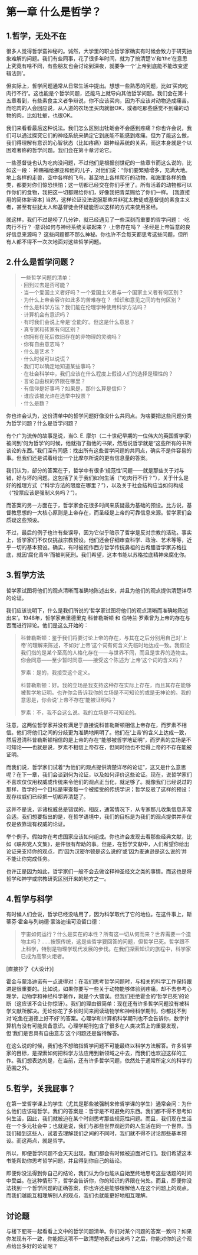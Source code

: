 # 第一章 什么是哲学？

## 1.哲学，无处不在

很多人觉得哲学蛮神秘的。诚然，大学里的职业哲学家确实有时候会致力于研究抽象难解的问题。我们有些同事，花了很多年时间，就为了搞清楚‘a'和‘the’在意思上究竟有啥不同，有些朋友也会讨论到深夜，就要争一个‘上帝到底能不能改变逻辑法则’。

但实际上，哲学问题通常从日常生活中提出。想想一些熟悉的问题，比如‘买肉吃肉行不行’。这也能是个哲学问题，还能马上就导向其他哲学问题。我们会在第十五章看到，有些素食主义者争辩说，你不应该买肉，因为不应该对动物造成痛苦。而吃肉的人会回应说，从人道的农场里买肉就很OK，或者吃那些感觉不到痛的动物的肉，比如牡蛎，也很OK。

我们来看看最后这种说法。我们怎么区别出牡蛎会不会感到疼痛？你也许会说，我们可以通过探究它们的神经系统来确定它到底能不能感到疼痛。但为了能这么做，我们得理解有意识的心智状态（比如疼痛）跟神经系统的关系，而这本身就是个以困难著称的哲学问题。我们会在第十章讨论它。

一些基督徒也认为吃肉没问题，不过他们是根据创世纪的一些章节而这么说的，比如这一段： 神赐福给挪亚和他的儿子，对他们说：“你们要繁殖增多，充满大地。地上各样的走兽，空中各样的飞鸟，甚至地上各样爬行的动物，和海里各样的鱼类，都要对你们惊恐惧怕；这一切都已经交在你们手里了。所有活着的动物都可以作你们的食物，我把这一切都赐给你们，好像我把青菜赐给了你们一样。 \[我直接用的简体新译本\] 当然，这样论证没法说服那些并非犹太教徒或基督徒的素食主义者，甚至有些犹太人和基督徒会怀疑能否以这样的方式来使用圣经。

就这样，我们不过是唠了几分钟，就已经遇见了一些深刻而重要的哲学问题： ·吃肉行不行？ ·意识如何与神经系统关联起来？ ·上帝存在吗？ ·圣经是上帝旨意的良好信息来源吗？ 这些问题都不那么神秘。你也许不会每天都思考这些问题，但所有人都不得不一次次地面对这些哲学问题。

## 2.什么是哲学问题？

> 一些哲学问题的清单：   
> · 回到过去是否可能？   
> · 当一个爱国主义者好吗？一个爱国主义者与一个国家主义者有何区别？   
> · 为什么上帝会容许如此多的苦难存在？ ·知识和意见之间的有何区别？   
> · 什么是科学方法？我们能在伦理学种使用科学方法吗？   
> · 计算机会有意识吗？   
> · 有时我们会说上帝是‘全能的’。但这是什么意思？   
> · 真专家和砖家有何区别？   
> · 你拥有在死后依旧存在的非物理的灵魂吗？   
> · 你有自由意志吗？   
> · 什么是艺术？   
> · 什么时候可以说谎？   
> · 我们可以确定地知道某些事吗？   
> · 在社会科学中，我们应该在什么程度上假设人们的选择是理性的？   
> · 言论自由权的界限在哪里？   
> · 有信仰是好事吗？如果是，那什么算是信仰？   
> · 谁应该被允许在选举中投票？   
> · 什么是数？

你也许会认为，这份清单中的哲学问题好像没什么共同点。为啥要把这些问题分类为哲学问题？什么是哲学问题？

有个广为流传的故事是说，当G. E. 摩尔（二十世纪早期的一位伟大的英国哲学家）被问到‘何为哲学’的时候，他就指了指他的书架，然后说哲学就是“这些所有的书所谈论的东西。”我们深有同感：找出所有这些哲学问题的共同点，确实不是件容易的事。但我们还是试着给出一个比摩尔所说的更有信息量的答案。

我们认为，部分的答案在于，哲学中有很多‘规范性’问题——就是那些关于对与错，好与坏的问题。这包括了关于我们如何生活（“吃肉行不行？”），关于什么是好的推理方式（“科学方法的限度在哪里？”），以及关于社会结构应当如何构成（“投票应该是强制义务吗？”）。

而答案的另一方面在于，哲学家会花很多时间来质疑最为基础的预设。比方说，基督教思想的一大核心原则是上帝存在，而圣经是上帝的可靠信息来源。哲学家们会质疑这些预设。

不过，最后的例子也许有些误导，因为它似乎暗示了哲学是反对宗教的活动。事实上，哲学家们不仅仅挑战宗教预设。他们还会仔细审查科学、政治、艺术等等，近乎一切的基本预设。确实，有时被视作西方哲学传统鼻祖的古希腊哲学家苏格拉底，就因‘腐化青年’而被判死刑。我们希望，这本书能以苏格拉底精神来腐化你。

## 3.哲学方法

哲学家试图将他们的观点清晰而准确地陈述出来，并且为他们的观点提供清楚详尽的论证。

我们应该说明下，什么是我们所说的‘哲学家试图将他们的观点清晰而准确地陈述出来’。1948年，哲学家弗里德里克·科普勒斯顿 和 伯特兰·罗素曾为上帝的存在与否而进行辩论。他们是这么开始的：

> 科普勒斯顿：鉴于我们将要讨论上帝的存在，与其在之后分别用自己对‘上帝’的理解来陈述，不如对‘上帝’这个词有何含义先临时地达成一致。我假设我们指的是某个至高的人格化存在——与世界不同，而且是世界的造物主。你会同意——至少暂时同意——接受这个陈述为‘上帝’这个词的含义吗？
>
> 罗素：是的，我接受这个定义。
>
> 科普勒斯顿：好。我的立场是我支持这种存在实际上存在，而且其存在能够被哲学地证明。也许你会告诉我你的立场是不可知论的或是无神论的。我的意思是，你会说‘上帝不存在’能被证明吗？
>
> 罗素：不，我不会这么说。我的立场是不可知论的。

注意，这两位哲学家并没有满足于直接说科普勒斯顿相信上帝存在，而罗素不相信。他们将他们之间的分歧更为准确地阐明了。他们在‘上帝’的含义上达成一致，然后澄清科普勒斯顿相信的是上帝的存在“能够被哲学地证明”，而罗素的立场是不可知论——也就是说，罗素不相信上帝存在，但同时他也不觉得上帝的不存在能被证明。

而我们说，哲学家们试着“为他们的观点提供清楚详尽的论证”，这又是什么意思呢？在下一章，我们会谈到何为论证，以及如何评价这些论证。现在，说哲学家们不喜欢仅仅用权威或传统来令他们的观点正当化，就足够了。就像我们已经说过的那样，哲学的一个目标是审查每一个被接受的传统学识；哲学反驳了这样的预设：现存权威们已经把一切都弄清楚了。

这并不是说，诉诸权威总是错误的。相反，通常情况下，从专家那儿收集信息非常合适。我们想要指出的是，在哲学语境中，我们的目标是为我们的观点提供并非仅仅是依靠现有权威的论证。

举个例子。假如你在考虑国家应该如何组成。你也许会发现去看那些经典文献，比如《联邦党人文集》，是件很有帮助的事。但是，在哲学文献中，人们希望你给出论证来支持你的观点，而‘因为汉密尔顿是这么说的’或‘因为麦迪逊是这么说的’并不能让你完成任务。

也许正是因为如此，哲学家们一般不会去做诠释神圣经文之类的事情。而这也是将哲学和神学或宗教研究区别开来的地方之一。

## 4.哲学与科学

有时候人们会说，哲学已经没啥用了，因为科学取代了它的地位。在这件事上，斯蒂芬·霍金与列纳德·蒙洛迪诺可没留口德：

> 宇宙如何运行？什么是实在的本性？所有这一切从何而来？世界需要一个造物主吗？……按照传统，这是些哲学要回答的问题，但哲学已死。哲学跟不上科学，特别是物理学现代发展的步伐。在我们探索知识的旅程中，科学家已成为高擎火炬者。

\[直接抄了《大设计》\]

霍金与蒙洛迪诺有一点说得对：在我们思考哲学问题时，与相关的科学工作保持跟进是很重要的。比如说，如果你要写一些关于动物能够体验到疼痛，却不去参考心理学，动物学和神经科学著作，就是个大错误。但我们拒绝霍金的‘哲学已死’的论断（这应该不会让你惊讶）。我们的理由很简单：现在还有许多哲学问题没有被科学文献所解决。无论你花了多长时间来阅读动物学和神经科学期刊，你都找不到对‘吃鱼在道德上好不好’的答案。心理学和计算机科学期刊也不会告诉你，数字计算机有没有可能具备意识。心理学期刊包含了很多在人类决策上的重要发现，但‘我们是否具有自由意志’这个问题还是留待解答。

在这么说的时候，我们也不想暗指哲学问题不可能最终以科学方法解答。许多哲学家的目标，是探索如何把科学方法应用到新领域之中去，而我们也欢迎这样的工作。我们想表达的是，在当前，还有许多哲学问题，依然处于通常所定义的科学的范围之外。

## 5.哲学，关我屁事？

在第一堂哲学课上的学生（尤其是那些被强制来修哲学课的学生）通常会问：为什么他们应该碰哲学。我们的答案是：哲学是不可避免的东西。我们都不得不思考如何生活，因此，我们就被迫在某个时刻思考那些规范性问题。而且，我们现在生活在一个多元社会中；也就是说，我们与那些世界观迥异的人生活在同一个世界。当我们碰到这些人，试着去理解我们之间的不同时，我们就不得不讨论那些基本预设。而这两点，就是哲学。

所以，即便哲学问题不会天天出现，我们都会有时候被迫面对它们。我们希望这本书能帮助你思考哲学问题，并且得到你自己的结论。

即便你没法得到你自己的结论，我们认为你也能从自始至终地思考这些话题的时间中受益。在这种情形下，哲学会告诉你，你的知识的界限在何处。而且，即便你没法找到一个哲学问题的正确答案，你也许还是能够理解他人在这个问题上的观点。而我们越能互相理解别人的观点，我们也就能更好地相互理解。

## 讨论题

与楼下肥哥一起看看上文中的哲学问题清单。你们对某个问题的答案一致吗？如果你发现有不一致，你能把这项不一致清楚地表述出来吗？之后，你能对你的这个观点给出多好的论证呢？

